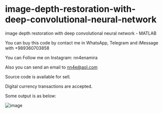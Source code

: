 # image-depth-restoration-with-deep-convolutional-neural-network
image depth restoration with deep convolutional neural network - MATLAB

You can buy this code by contact me in WhatsApp, Telegram and iMessage with +989360703858

You can Follow me on Instagram: nn4enamira

Also you can send an email to nn4e@aol.com

Source code is available for sell.

Digital currency transactions are accepted.

Some output is as below:

![image](https://github.com/user-attachments/assets/d5f5d70d-1b2f-484f-8704-be6ee53b95c4)

